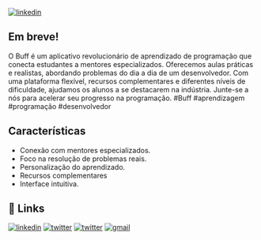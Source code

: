 [![linkedin](https://buff.dev/_next/image?url=%2Fimages%2Flogo.png&w=384&q=75)](https://buff.dev "Website")

## Em breve!

O Buff é um aplicativo revolucionário de aprendizado de programação que conecta estudantes a mentores especializados. Oferecemos aulas práticas e realistas, abordando problemas do dia a dia de um desenvolvedor. Com uma plataforma flexível, recursos complementares e diferentes níveis de dificuldade, ajudamos os alunos a se destacarem na indústria. Junte-se a nós para acelerar seu progresso na programação. #Buff #aprendizagem #programação #desenvolvedor

## Características

- Conexão com mentores especializados.
- Foco na resolução de problemas reais.
- Personalização do aprendizado.
- Recursos complementares
- Interface intuitiva.

## 🔗 Links
[![linkedin](https://img.shields.io/badge/linkedin-0a66c2?style=for-the-badge&logo=LinkeDin&logoColor=white)](https://www.linkedin.com/company/buffdev "Perfil LinkeDin")
[![twitter](https://img.shields.io/badge/twitter-1da1f2?style=for-the-badge&logo=twitter&logoColor=white)](https://twitter.com/BuffDev_ "Perfil Twitter")
[![twitter](https://img.shields.io/badge/Instagram-E4405F?style=for-the-badge&logo=instagram&logoColor=white)](https://www.instagram.com/buff.dev "Perfil Instagram")
[![gmail](https://img.shields.io/badge/Gmail-D14836?style=for-the-badge&logo=Gmail&logoColor=white)](mailto:hello@buff.dev "Contato via e-mail")
